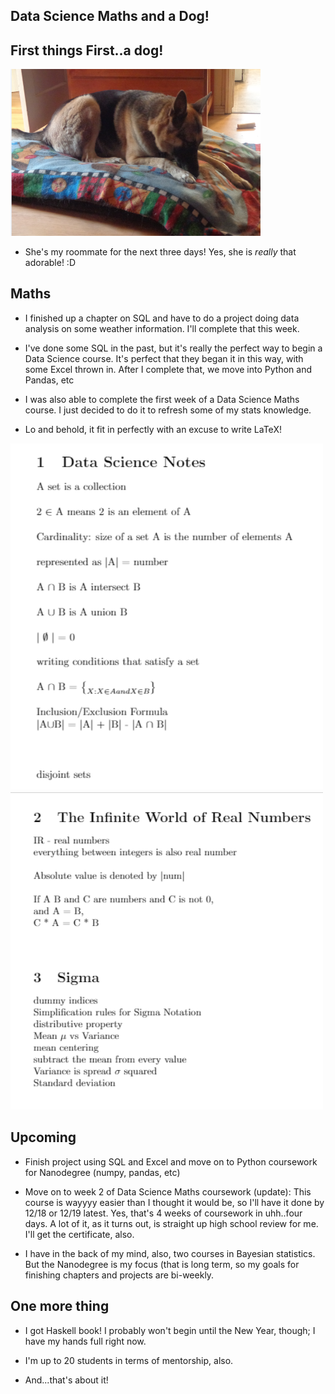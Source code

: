 ## Data Science Maths and a Dog!

## First things First..a dog!

<img src="/images/data_science_maths_week1/doggo2.png" width="400">

- She's my roommate for the next three days!
  Yes, she is *really* that adorable! :D
  
## Maths

- I finished up a chapter on SQL and have to do a project
  doing data analysis on some weather information. I'll
  complete that this week.
- I've done some SQL in the past, but it's really the 
  perfect way to begin a Data Science course. It's perfect
  that they began it in this way, with some Excel thrown in.
  After I complete that, we move into Python and Pandas, etc
  
- I was also able to complete the first week of a Data Science
  Maths course. I just decided to do it to refresh some of my 
  stats knowledge.
  
- Lo and behold, it fit in perfectly with an excuse to write 
  LaTeX!
  
<img src="/images/data_science_maths_week1/wk1a.png" width="500">

<img src="/images/data_science_maths_week1/wk1b.png" width="500">

## Upcoming

- Finish project using SQL and Excel and move 
  on to Python coursework for Nanodegree (numpy, pandas, etc)

- Move on to week 2 of Data Science Maths coursework
  (update): This course is wayyyy easier than I thought
  it would be, so I'll have it done by 12/18 or 12/19 latest.
  Yes, that's 4 weeks of coursework in uhh..four days. A lot 
  of it, as it turns out, is straight up high school review for me.
  I'll get the certificate, also.
  
- I have in the back of my mind, also, two courses in Bayesian statistics. 
  But the Nanodegree is my focus (that is long term, so my goals for 
  finishing chapters and projects are bi-weekly.

## One more thing

- I got Haskell book! I probably won't begin until the 
  New Year, though; I have my hands full right now.
  
- I'm up to 20 students in terms of mentorship, also.

- And...that's about it!
